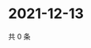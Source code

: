 # 2021-12-13

共 0 条

<!-- BEGIN WEIBO -->
<!-- 最后更新时间 Mon Dec 13 2021 03:00:27 GMT+0800 (China Standard Time) -->

<!-- END WEIBO -->
